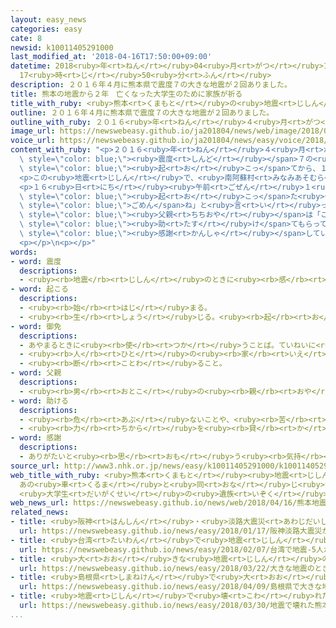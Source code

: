 ```yaml
---
layout: easy_news
categories: easy
cate: 8
newsid: k10011405291000
last_modified_at: '2018-04-16T17:50:00+09:00'
datetime: 2018<ruby>年<rt>ねん</rt></ruby>04<ruby>月<rt>がつ</rt></ruby>16<ruby>日<rt>にち</rt></ruby>
  17<ruby>時<rt>じ</rt></ruby>50<ruby>分<rt>ふん</rt></ruby>
description: ２０１６年４月に熊本県で震度７の大きな地震が２回ありました。
title: 熊本の地震から２年　亡くなった大学生のために家族が祈る
title_with_ruby: <ruby>熊本<rt>くまもと</rt></ruby>の<ruby>地震<rt>じしん</rt></ruby>から２<ruby>年<rt>ねん</rt></ruby>　<ruby>亡<rt>な</rt></ruby>くなった<ruby>大学生<rt>だいがくせい</rt></ruby>のために<ruby>家族<rt>かぞく</rt></ruby>が<ruby>祈<rt>いの</rt></ruby>る
outline: ２０１６年４月に熊本県で震度７の大きな地震が２回ありました。
outline_with_ruby: ２０１６<ruby>年<rt>ねん</rt></ruby>４<ruby>月<rt>がつ</rt></ruby>に<ruby>熊本県<rt>くまもとけん</rt></ruby>で<ruby>震度<rt>しんど</rt></ruby>７の<ruby>大<rt>おお</rt></ruby>きな<ruby>地震<rt>じしん</rt></ruby>が２<ruby>回<rt>かい</rt></ruby>ありました。
image_url: https://newswebeasy.github.io/ja201804/news/web/image/2018/04/16/K10011405291_1804160739_1804160746_01_03.jpg
voice_url: https://newswebeasy.github.io/ja201804/news/easy/voice/2018/04/16/k10011405291000.mp4
content_with_ruby: "<p>２０１６<ruby>年<rt>ねん</rt></ruby>４<ruby>月<rt>がつ</rt></ruby>に<ruby>熊本県<rt>くまもとけん</rt></ruby>で<span\
  \ style=\"color: blue;\"><ruby>震度<rt>しんど</rt></ruby></span>７の<ruby>大<rt>おお</rt></ruby>きな<ruby>地震<rt>じしん</rt></ruby>が２<ruby>回<rt>かい</rt></ruby>ありました。２<ruby>回<rt>かい</rt></ruby><ruby>目<rt>め</rt></ruby>の<ruby>大<rt>おお</rt></ruby>きな<ruby>地震<rt>じしん</rt></ruby>が<span\
  \ style=\"color: blue;\"><ruby>起<rt>お</rt></ruby>こっ</span>てから、１６<ruby>日<rt>にち</rt></ruby>で２<ruby>年<rt>ねん</rt></ruby>になりました。</p>\n\
  <p>この<ruby>地震<rt>じしん</rt></ruby>で、<ruby>南阿蘇村<rt>みなみあそむら</rt></ruby>にある<ruby>阿蘇大橋<rt>あそおおはし</rt></ruby>という<ruby>橋<rt>はし</rt></ruby>が<ruby>壊<rt>こわ</rt></ruby>れて<ruby>落<rt>お</rt></ruby>ちました。このとき、２２<ruby>歳<rt>さい</rt></ruby>の<ruby>大学生<rt>だいがくせい</rt></ruby>の<ruby>大和晃<rt>やまとひかる</rt></ruby>さんは<ruby>橋<rt>はし</rt></ruby>の<ruby>近<rt>ちか</rt></ruby>くを<ruby>車<rt>くるま</rt></ruby>で<ruby>走<rt>はし</rt></ruby>っていたと<ruby>考<rt>かんが</rt></ruby>えられています。<ruby>地震<rt>じしん</rt></ruby>の４か<ruby>月<rt>げつ</rt></ruby>あとに、<ruby>大和<rt>やまと</rt></ruby>さんが<ruby>車<rt>くるま</rt></ruby>の<ruby>中<rt>なか</rt></ruby>で<ruby>亡<rt>な</rt></ruby>くなっているのが<ruby>見<rt>み</rt></ruby>つかりました。</p>\n\
  <p>１６<ruby>日<rt>にち</rt></ruby><ruby>午前<rt>ごぜん</rt></ruby>１<ruby>時<rt>じ</rt></ruby>ごろ、<ruby>両親<rt>りょうしん</rt></ruby>と<ruby>兄<rt>あに</rt></ruby>が、<ruby>大和<rt>やまと</rt></ruby>さんの<ruby>車<rt>くるま</rt></ruby>と<ruby>同<rt>おな</rt></ruby>じ<ruby>色<rt>いろ</rt></ruby>の<ruby>黄色<rt>きいろ</rt></ruby>い<ruby>花<rt>はな</rt></ruby>を<ruby>橋<rt>はし</rt></ruby>の<ruby>近<rt>ちか</rt></ruby>くの<ruby>道<rt>みち</rt></ruby>に<ruby>置<rt>お</rt></ruby>いて<ruby>祈<rt>いの</rt></ruby>りました。そして<ruby>地震<rt>じしん</rt></ruby>が<span\
  \ style=\"color: blue;\"><ruby>起<rt>お</rt></ruby>こっ</span>た<ruby>午前<rt>ごぜん</rt></ruby>１<ruby>時<rt>じ</rt></ruby>２５<ruby>分<rt>ふん</rt></ruby>に、<ruby>大和<rt>やまと</rt></ruby>さんが<ruby>見<rt>み</rt></ruby>つかった<ruby>場所<rt>ばしょ</rt></ruby>で「<ruby>早<rt>はや</rt></ruby>く<ruby>見<rt>み</rt></ruby>つけることができなくて<span\
  \ style=\"color: blue;\">ごめん</span>ね」と<ruby>言<rt>い</rt></ruby>っていました。</p>\n<p><ruby>大和<rt>やまと</rt></ruby>さんの<span\
  \ style=\"color: blue;\"><ruby>父親<rt>ちちおや</rt></ruby></span>は「ここに<ruby>来<rt>く</rt></ruby>ると、<ruby>地震<rt>じしん</rt></ruby>のときに<ruby>息子<rt>むすこ</rt></ruby>が<ruby>乗<rt>の</rt></ruby>っていた<ruby>車<rt>くるま</rt></ruby>が<ruby>見<rt>み</rt></ruby>えるようです。<ruby>息子<rt>むすこ</rt></ruby>のおかげでたくさんの<ruby>人<rt>ひと</rt></ruby>に<ruby>会<rt>あ</rt></ruby>うことができて、<span\
  \ style=\"color: blue;\"><ruby>助<rt>たす</rt></ruby>け</span>てもらって<ruby>本当<rt>ほんとう</rt></ruby>に<span\
  \ style=\"color: blue;\"><ruby>感謝<rt>かんしゃ</rt></ruby></span>しています」と<ruby>話<rt>はな</rt></ruby>していました。</p>\n\
  <p></p>\n<p></p>"
words:
- word: 震度
  descriptions:
  - <ruby><rb>地震</rb><rt>じしん</rt></ruby>のときに<ruby><rb>感</rb><rt>かん</rt></ruby>じるゆれの<ruby><rb>度合</rb><rt>どあ</rt></ruby>い。<ruby><rb>計測地震計</rb><rt>けいそくじしんけい</rt></ruby>によって<ruby><rb>測</rb><rt>はか</rt></ruby>られ、<ruby><rb>次</rb><rt>つぎ</rt></ruby>の１０<ruby><rb>段階</rb><rt>だんかい</rt></ruby>に<ruby><rb>分</rb><rt>わ</rt></ruby>けられている。
- word: 起こる
  descriptions:
  - <ruby><rb>始</rb><rt>はじ</rt></ruby>まる。
  - <ruby><rb>生</rb><rt>しょう</rt></ruby>じる。<ruby><rb>起</rb><rt>お</rt></ruby>きる。
- word: 御免
  descriptions:
  - あやまるときに<ruby><rb>使</rb><rt>つか</rt></ruby>うことば。ていねいに<ruby><rb>言</rb><rt>い</rt></ruby>うときは、「ごめんなさい」。
  - <ruby><rb>人</rb><rt>ひと</rt></ruby>の<ruby><rb>家</rb><rt>いえ</rt></ruby>を<ruby><rb>訪</rb><rt>たず</rt></ruby>ねたときに<ruby><rb>使</rb><rt>つか</rt></ruby>うことば。ていねいに<ruby><rb>言</rb><rt>い</rt></ruby>うときは、「ごめんください」。
  - <ruby><rb>断</rb><rt>ことわ</rt></ruby>ること。
- word: 父親
  descriptions:
  - <ruby><rb>男</rb><rt>おとこ</rt></ruby>の<ruby><rb>親</rb><rt>おや</rt></ruby>。<ruby><rb>父</rb><rt>ちち</rt></ruby>。
- word: 助ける
  descriptions:
  - <ruby><rb>危</rb><rt>あぶ</rt></ruby>ないことや、<ruby><rb>苦</rb><rt>くる</rt></ruby>しいことから、<ruby><rb>救</rb><rt>すく</rt></ruby>う。
  - <ruby><rb>力</rb><rt>ちから</rt></ruby>を<ruby><rb>貸</rb><rt>か</rt></ruby>す。<ruby><rb>手伝</rb><rt>てつだ</rt></ruby>う。
- word: 感謝
  descriptions:
  - ありがたいと<ruby><rb>思</rb><rt>おも</rt></ruby>う<ruby><rb>気持</rb><rt>きも</rt></ruby>ち。また、その<ruby><rb>気持</rb><rt>きも</rt></ruby>ちを<ruby><rb>表</rb><rt>あらわ</rt></ruby>すこと。
source_url: http://www3.nhk.or.jp/news/easy/k10011405291000/k10011405291000.html
web_title_with_ruby: <ruby>熊本<rt>くまもと</rt></ruby><ruby>地震<rt>じしん</rt></ruby>２<ruby>年<rt>ねん</rt></ruby>
  あの<ruby>車<rt>くるま</rt></ruby>と<ruby>同<rt>おな</rt></ruby>じ<ruby>色<rt>いろ</rt></ruby>の<ruby>花<rt>はな</rt></ruby>を…
  <ruby>大学生<rt>だいがくせい</rt></ruby>の<ruby>遺族<rt>いぞく</rt></ruby>が<ruby>現場<rt>げんば</rt></ruby>に
web_news_url: https://newswebeasy.github.io/news/web/2018/04/16/熊本地震2年-あの車と同じ色の花を-大学生の遺族が現場に
related_news:
- title: <ruby>阪神<rt>はんしん</rt></ruby>・<ruby>淡路大震災<rt>あわじだいしんさい</rt></ruby>が<ruby>起<rt>お</rt></ruby>こってから２３<ruby>年<rt>ねん</rt></ruby>
  url: https://newswebeasy.github.io/news/easy/2018/01/17/阪神淡路大震災が起こってから23年
- title: <ruby>台湾<rt>たいわん</rt></ruby>で<ruby>地震<rt>じしん</rt></ruby>　５<ruby>人<rt>にん</rt></ruby>が<ruby>亡<rt>な</rt></ruby>くなって２５０<ruby>人<rt>にん</rt></ruby><ruby>以上<rt>いじょう</rt></ruby>がけがをする
  url: https://newswebeasy.github.io/news/easy/2018/02/07/台湾で地震-5人が亡くなって250人以上がけがをする
- title: <ruby>大<rt>おお</rt></ruby>きな<ruby>地震<rt>じしん</rt></ruby>のときは<ruby>緊急地震速報<rt>きんきゅうじしんそくほう</rt></ruby>に<ruby>続<rt>つづ</rt></ruby>きの<ruby>情報<rt>じょうほう</rt></ruby>が<ruby>出<rt>で</rt></ruby>る
  url: https://newswebeasy.github.io/news/easy/2018/03/22/大きな地震のときは緊急地震速報に続きの情報が出る
- title: <ruby>島根県<rt>しまねけん</rt></ruby>で<ruby>大<rt>おお</rt></ruby>きな<ruby>地震<rt>じしん</rt></ruby>
  url: https://newswebeasy.github.io/news/easy/2018/04/09/島根県で大きな地震
- title: <ruby>地震<rt>じしん</rt></ruby>で<ruby>壊<rt>こわ</rt></ruby>れた<ruby>熊本城<rt>くまもとじょう</rt></ruby>を２０<ruby>年<rt>ねん</rt></ruby>で<ruby>直<rt>なお</rt></ruby>す<ruby>計画<rt>けいかく</rt></ruby>が<ruby>決<rt>き</rt></ruby>まる
  url: https://newswebeasy.github.io/news/easy/2018/03/30/地震で壊れた熊本城を20年で直す計画が決まる
...
```

